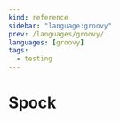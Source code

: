 ```yaml
---
kind: reference
sidebar: "language:groovy"
prev: /languages/groovy/
languages: [groovy]
tags:
  - testing
---
```


# Spock

<!--
TODO: Finish this reference
TODO: Add tutorial and link to it
TODO: Add any recipes and link to them
-->
